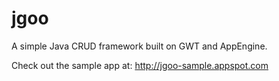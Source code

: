 jgoo
====

A simple Java CRUD framework built on GWT and AppEngine.

Check out the sample app at:  http://jgoo-sample.appspot.com